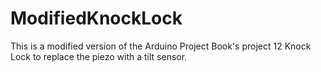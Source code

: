 # ModifiedKnockLock
This is a modified version of the Arduino Project Book's project 12 Knock Lock to replace the piezo with a tilt sensor.
